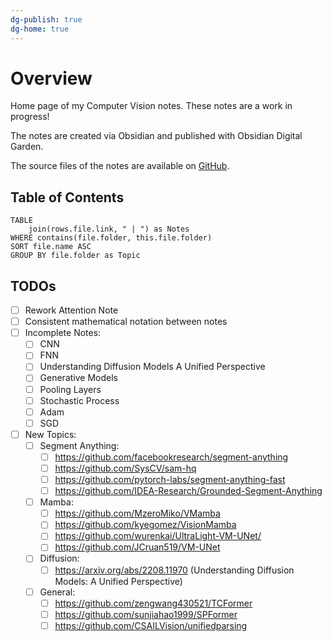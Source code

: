 ```yaml
---
dg-publish: true
dg-home: true
---
```


# Overview

Home page of my Computer Vision notes. These notes are a work in progress!

The notes are created via Obsidian and published with Obsidian Digital Garden.

The source files of the notes are available on [GitHub](https://github.com/f-fuchs/ObsidianNotes).

## Table of Contents

```dataview
TABLE
	join(rows.file.link, " | ") as Notes
WHERE contains(file.folder, this.file.folder)
SORT file.name ASC
GROUP BY file.folder as Topic
```

## TODOs

 - [ ] Rework Attention Note
 - [ ] Consistent mathematical notation between notes
 - [ ] Incomplete Notes:
	- [ ] CNN
	- [ ] FNN
	- [ ] Understanding Diffusion Models A Unified Perspective
	- [ ] Generative Models
	- [ ] Pooling Layers
	- [ ] Stochastic Process
	- [ ] Adam
	- [ ] SGD
- [ ] New Topics:
	- [ ] Segment Anything:
		- [ ] <https://github.com/facebookresearch/segment-anything>
		- [ ] <https://github.com/SysCV/sam-hq>
		- [ ] <https://github.com/pytorch-labs/segment-anything-fast>
		- [ ] <https://github.com/IDEA-Research/Grounded-Segment-Anything>
	- [ ] Mamba:
		- [ ] <https://github.com/MzeroMiko/VMamba>
		- [ ] <https://github.com/kyegomez/VisionMamba>
		- [ ] <https://github.com/wurenkai/UltraLight-VM-UNet/>
		- [ ] <https://github.com/JCruan519/VM-UNet>
	- [ ] Diffusion:
		- [ ] <https://arxiv.org/abs/2208.11970> (Understanding Diffusion Models: A Unified Perspective)
	- [ ] General:
		- [ ] <https://github.com/zengwang430521/TCFormer>
		- [ ] <https://github.com/sunjiahao1999/SPFormer>
		- [ ] <https://github.com/CSAILVision/unifiedparsing>
